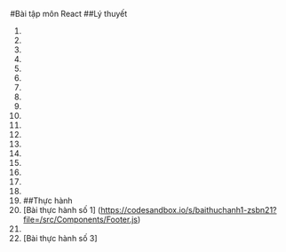#Bài tập môn React
##Lý thuyết
1.	[Câu 1]: (https://codepen.io/anhtannguyen/pen/RwJeQEw)
2.	[Câu 3]: (https://codepen.io/anhtannguyen/pen/rNKRGVX)
3.	[Câu 5]: (https://codepen.io/anhtannguyen/pen/rNKqdwP)
4.	[Câu 6]: (https://codepen.io/anhtannguyen/pen/OJEqxXv)
5.	[Câu 7]: (https://codepen.io/anhtannguyen/pen/KKeGQJX)
6.	[Câu 8]: (https://codesandbox.io/s/bai8-j0bn4y?file=/src/styles.css)
7.	[Câu 9]: (https://codesandbox.io/s/bai9-itwtlr)
8.	[Câu 10]: (https://codepen.io/anhtannguyen/pen/rNKRGyN)
9.	[Câu 11]: (https://codepen.io/anhtannguyen/pen/eYKvLwP)
10.	[Câu 12]: (https://codesandbox.io/s/bai12-js4kdj)
11.	[Câu 13]: (https://codepen.io/anhtannguyen/pen/dyKrVQZ)
12.	[Câu 14]: (https://codepen.io/anhtannguyen/pen/oNyVGmo)
13.	[Câu 15]: (https://codepen.io/anhtannguyen/pen/gOKEGEB)
14.	[Câu 16]: (https://codepen.io/anhtannguyen/pen/PoayRKm)
15.	[Câu 17]: (https://codepen.io/anhtannguyen/pen/yLERvya)
16.	[Câu 18]: (https://codepen.io/anhtannguyen/pen/PoayQvz)
17.	[Câu 19]: (https://codesandbox.io/s/bai19-k2s29b?file=/src/index.js)
18.	[Câu 20]: (https://codesandbox.io/s/bai20-j24l50?file=/src/styles.css)
19.	[Câu 21]: (https://codesandbox.io/s/bai21-brm6p8?file=/src/styles.css)
##Thực hành
1.  [Bài thực hành số 1] (https://codesandbox.io/s/baithuchanh1-zsbn21?file=/src/Components/Footer.js)
2.  [Bài thực hành số 2]: (https://codesandbox.io/s/baithuchanh2-inwxme?file=/src/NewComp.js)
3.  [Bài thực hành số 3] 
